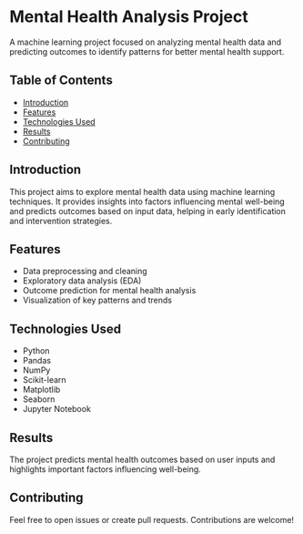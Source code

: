 # Mental Health Analysis Project

A machine learning project focused on analyzing mental health data and predicting outcomes to identify patterns for better mental health support.

## Table of Contents
- [Introduction](#introduction)
- [Features](#features)
- [Technologies Used](#technologies-used)
- [Results](#results)
- [Contributing](#contributing)

## Introduction
This project aims to explore mental health data using machine learning techniques. It provides insights into factors influencing mental well-being and predicts outcomes based on input data, helping in early identification and intervention strategies.

## Features
- Data preprocessing and cleaning
- Exploratory data analysis (EDA)
- Outcome prediction for mental health analysis
- Visualization of key patterns and trends

## Technologies Used
- Python
- Pandas
- NumPy
- Scikit-learn
- Matplotlib
- Seaborn
- Jupyter Notebook


## Results
The project predicts mental health outcomes based on user inputs and highlights important factors influencing well-being.

## Contributing
Feel free to open issues or create pull requests. Contributions are welcome!

